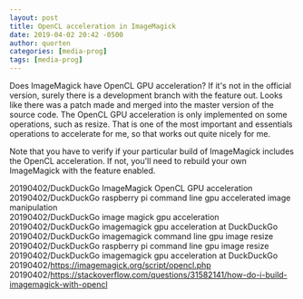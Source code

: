 ```yaml
---
layout: post
title: OpenCL acceleration in ImageMagick
date: 2019-04-02 20:42 -0500
author: quorten
categories: [media-prog]
tags: [media-prog]
---
```


Does ImageMagick have OpenCL GPU acceleration?  If it's not in the
official version, surely there is a development branch with the
feature out.  Looks like there was a patch made and merged into the
master version of the source code.  The OpenCL GPU acceleration is
only implemented on some operations, such as resize.  That is one of
the most important and essentials operations to accelerate for me, so
that works out quite nicely for me.

Note that you have to verify if your particular build of ImageMagick
includes the OpenCL acceleration.  If not, you'll need to rebuild your
own ImageMagick with the feature enabled.

20190402/DuckDuckGo ImageMagick OpenCL GPU acceleration  
20190402/DuckDuckGo raspberry pi command line gpu accelerated image
  manipulation  
20190402/DuckDuckGo image magick gpu acceleration  
20190402/DuckDuckGo imagemagick gpu acceleration at DuckDuckGo  
20190402/DuckDuckGo imagemagick command line gpu image resize  
20190402/DuckDuckGo raspberry pi command line gpu image resize  
20190402/DuckDuckGo imagemagick gpu acceleration at DuckDuckGo  
20190402/https://imagemagick.org/script/opencl.php  
20190402/https://stackoverflow.com/questions/31582141/how-do-i-build-imagemagick-with-opencl
